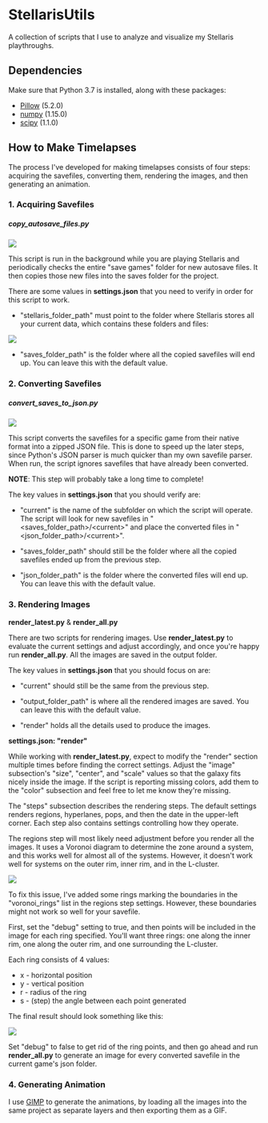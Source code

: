 # StellarisUtils

A collection of scripts that I use to analyze and visualize my Stellaris playthroughs.

## Dependencies

Make sure that Python 3.7 is installed, along with these packages:

- [Pillow](https://pypi.org/project/Pillow/) (5.2.0)
- [numpy](https://pypi.org/project/numpy/) (1.15.0)
- [scipy](https://pypi.org/project/scipy/) (1.1.0)

## How to Make Timelapses

The process I've developed for making timelapses consists of four steps: acquiring the savefiles, converting them, rendering the images, and then generating an animation.

### 1. Acquiring Savefiles

##### copy_autosave_files.py

![](https://i.imgur.com/OJYazdU.png)

This script is run in the background while you are playing Stellaris and periodically checks the entire "save games" folder for new autosave files. It then copies those new files into the saves folder for the project. 

There are some values in **settings.json** that you need to verify in order for this script to work. 
 * "stellaris_folder_path" must point to the folder where Stellaris stores all your current data, which contains these folders and files:

![](https://i.imgur.com/foimXIN.png)

 * "saves_folder_path" is the folder where all the copied savefiles will end up. You can leave this with the default value.

### 2. Converting Savefiles

##### convert_saves_to_json.py

![](https://i.imgur.com/GdfS85y.png)

This script converts the savefiles for a specific game from their native format into a zipped JSON file. This is done to speed up the later steps, since Python's JSON parser is much quicker than my own savefile parser. When run, the script ignores savefiles that have already been converted.

**NOTE**: This step will probably take a long time to complete!

The key values in **settings.json** that you should verify are:

* "current" is the name of the subfolder on which the script will operate. The script will look for new savefiles in "&lt;saves_folder_path&gt;/&lt;current&gt;" and place the converted files in "&lt;json_folder_path&gt;/&lt;current&gt;".

* "saves_folder_path" should still be the folder where all the copied savefiles ended up from the previous step.

* "json_folder_path" is the folder where the converted files will end up. You can leave this with the default value.


### 3. Rendering Images

**render_latest.py** & **render_all.py**

There are two scripts for rendering images. Use **render_latest.py** to evaluate the current settings and adjust accordingly, and once you're happy run **render_all.py**. All the images are saved in the output folder.

The key values in **settings.json** that you should focus on are:

* "current" should still be the same from the previous step.

* "output_folder_path" is where all the rendered images are saved. You can leave this with the default value.

* "render" holds all the details used to produce the images.

**settings.json: "render"**

While working with **render_latest.py**, expect to modify the "render" section multiple times before finding the correct settings. Adjust the "image" subsection's "size", "center", and "scale" values so that the galaxy fits nicely inside the image. If the script is reporting missing colors, add them to the "color" subsection and feel free to let me know they're missing. 

The "steps" subsection describes the rendering steps. The default settings renders regions, hyperlanes, pops, and then the date in the upper-left corner. Each step also contains settings controlling how they operate.

The regions step will most likely need adjustment before you render all the images. It uses a Voronoi diagram to determine the zone around a system, and this works well for almost all of the systems. However, it doesn't work well for systems on the outer rim, inner rim, and in the L-cluster.

![](https://i.imgur.com/hdOVHXq.png)

To fix this issue, I've added some rings marking the boundaries in the "voronoi_rings" list in the regions step settings. However, these boundaries might not work so well for your savefile. 

First, set the "debug" setting to true, and then points will be included in the image for each ring specified. You'll want three rings: one along the inner rim, one along the outer rim, and one surrounding the L-cluster. 

Each ring consists of 4 values: 
 
* x - horizontal position
* y - vertical position
* r - radius of the ring
* s - (step) the angle between each point generated

The final result should look something like this:

![](https://i.imgur.com/LkDvaAR.png)

Set "debug" to false to get rid of the ring points, and then go ahead and run **render_all.py** to generate an image for every converted savefile in the current game's json folder.


### 4. Generating Animation

I use [GIMP](https://www.gimp.org/) to generate the animations, by loading all the images into the same project as separate layers and then exporting them as a GIF.
